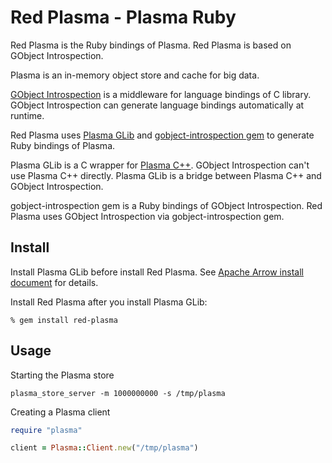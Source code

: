 <!---
  Licensed to the Apache Software Foundation (ASF) under one
  or more contributor license agreements.  See the NOTICE file
  distributed with this work for additional information
  regarding copyright ownership.  The ASF licenses this file
  to you under the Apache License, Version 2.0 (the
  "License"); you may not use this file except in compliance
  with the License.  You may obtain a copy of the License at

    http://www.apache.org/licenses/LICENSE-2.0

  Unless required by applicable law or agreed to in writing,
  software distributed under the License is distributed on an
  "AS IS" BASIS, WITHOUT WARRANTIES OR CONDITIONS OF ANY
  KIND, either express or implied.  See the License for the
  specific language governing permissions and limitations
  under the License.
-->

# Red Plasma - Plasma Ruby

Red Plasma is the Ruby bindings of Plasma. Red Plasma is based on GObject Introspection.

Plasma is an in-memory object store and cache for big data.

[GObject Introspection](https://wiki.gnome.org/action/show/Projects/GObjectIntrospection) is a middleware for language bindings of C library. GObject Introspection can generate language bindings automatically at runtime.

Red Plasma uses [Plasma GLib](https://github.com/apache/arrow/tree/master/c_glib/plasma-glib) and [gobject-introspection gem](https://rubygems.org/gems/gobject-introspection) to generate Ruby bindings of Plasma.

Plasma GLib is a C wrapper for [Plasma C++](https://github.com/apache/arrow/tree/master/cpp/plasma). GObject Introspection can't use Plasma C++ directly. Plasma GLib is a bridge between Plasma C++ and GObject Introspection.

gobject-introspection gem is a Ruby bindings of GObject Introspection. Red Plasma uses GObject Introspection via gobject-introspection gem.

## Install

Install Plasma GLib before install Red Plasma. See [Apache Arrow install document](https://arrow.apache.org/install/) for details.

Install Red Plasma after you install Plasma GLib:

```text
% gem install red-plasma
```

## Usage

Starting the Plasma store

```console
plasma_store_server -m 1000000000 -s /tmp/plasma
```

Creating a Plasma client

```ruby
require "plasma"

client = Plasma::Client.new("/tmp/plasma")
```
